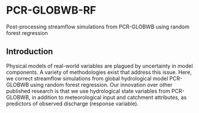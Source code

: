 # PCR-GLOBWB-RF
Post-processing streamflow simulations from PCR-GLOBWB using random forest regression

## Introduction
Physical models of real-world variables are plagued by uncertainty in model components. A variety of methodologies exist that address this issue. 
Here, we correct streamflow simulations from global hydrological model PCR-GLOBWB using random forest regression.
Our innovation over other published research is that we use hydrological state variables from PCR-GLOBWB, in addition to meteorological input and catchment attributes, as predictors of observed discharge (response variable).
